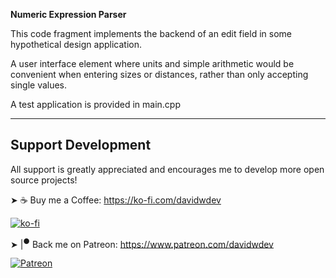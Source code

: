 
**Numeric Expression Parser**

This code fragment implements the backend of an edit field in some hypothetical
design application.

A user interface element where units and simple arithmetic would be convenient
when entering sizes or distances, rather than only accepting single values.

A test application is provided in main.cpp

---

## Support Development

All support is greatly appreciated and encourages me to develop more open source projects!

➤ ☕ Buy me a Coffee: https://ko-fi.com/davidwdev

[![ko-fi](https://ko-fi.com/img/githubbutton_sm.svg)](https://ko-fi.com/B0B458231)

➤ |<sup>●</sup> Back me on︎ Patreon: https://www.patreon.com/davidwdev

[![Patreon](https://github.com/davidwdev/fragments/patreon.svg?raw=true)](https://www.patreon.com/davidwdev)

